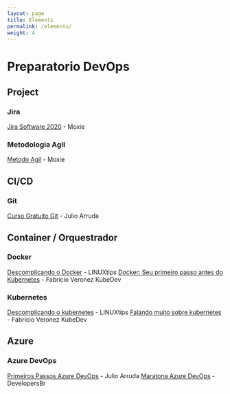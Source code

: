 ```yaml
---
layout: page
title: Elements
permalink: /elements/
weight: 4
---
```


# Preparatorio DevOps

## Project

### Jira
[Jira Software 2020](https://www.youtube.com/watch?v=k_zcOLQOII8&list=PLdbeMxdOH2IahgTXqTsnbqNqB0Jv4ygSe) - Moxie

### Metodologia Agil
[Metodo Agil](https://www.youtube.com/watch?v=InbOnXMAA7k&list=PLdbeMxdOH2IYmhapnvmjFj9Nqtok5obK8) - Moxie

## CI/CD

### Git
[Curso Gratuito Git](https://www.youtube.com/playlist?list=PLMFPOLE2cW1xxM90upqYdK3_8X7z2MgTh) - Julio Arruda 
[]()

## Container / Orquestrador

### Docker
[Descomplicando o Docker](https://www.youtube.com/watch?v=0cDj7citEjE&list=PLf-O3X2-mxDk1MnJsejJwqcrDC5kDtXEb) - LINUXtips
[Docker: Seu primeiro passo antes do Kubernetes](https://www.youtube.com/watch?v=moWPBWEo5RI&list=PLZfrXScDmaiPb8hegiJTqKI8aDUJpo-IJ) - Fabrício Veronez KubeDev
[]()

### Kubernetes
[Descomplicando o kubernetes](https://www.youtube.com/watch?v=pV0nkr61XP8&list=PLf-O3X2-mxDmXQU-mJVgeaSL7Rtejvv0S) - LINUXtips
[Falando muito sobre kubernetes](https://www.youtube.com/watch?v=LqzY9eun6Fk&list=PLZfrXScDmaiMdzrIqxsQsSv2VDqidc-RL) - Fabrício Veronez KubeDev
[]()

## Azure

### Azure DevOps

[Primeiros Passos Azure DevOps](https://www.youtube.com/watch?v=4BYlkYtHNus&list=PLMFPOLE2cW1yMNDWHnTxYk8w7EgwLjm97) - Julio Arruda
[Maratona Azure DevOps](https://www.youtube.com/watch?v=ECiDluCSut0&list=PLkzPm5uaOj999IgfpBN6gmgfd0zqfezfw) - DevelopersBr

